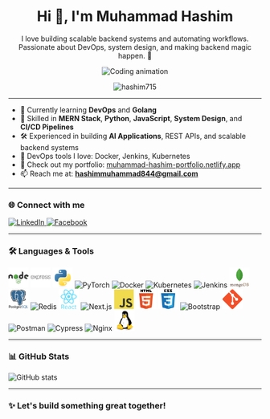 <h1 align="center">Hi 👋, I'm Muhammad Hashim</h1>
<p align="center">I love building scalable backend systems and automating workflows. Passionate about DevOps, system design, and making backend magic happen. 🚀</p>

<p align="center">
  <img src="https://cdn.dribbble.com/users/1162077/screenshots/3848914/programmer.gif" width="400" alt="Coding animation" />
</p>

<p align="center">
  <img src="https://komarev.com/ghpvc/?username=hashim715&label=Profile%20views&color=0e75b6&style=flat" alt="hashim715" />
</p>

---

- 🌱 Currently learning **DevOps** and **Golang**
- 🧠 Skilled in **MERN Stack**, **Python**, **JavaScript**, **System Design**, and **CI/CD Pipelines**
- 🛠️ Experienced in building **AI Applications**, REST APIs, and scalable backend systems
- 🐳 DevOps tools I love: Docker, Jenkins, Kubernetes
- 🔗 Check out my portfolio: [muhammad-hashim-portfolio.netlify.app](https://muhammad-hashim-portfolio.netlify.app/)
- 📫 Reach me at: **hashimmuhammad844@gmail.com**

---

### 🌐 Connect with me

<p align="left">
  <a href="https://linkedin.com/in/muhammad-hashim" target="_blank">
    <img src="https://raw.githubusercontent.com/rahuldkjain/github-profile-readme-generator/master/src/images/icons/Social/linked-in-alt.svg" alt="LinkedIn" width="40" height="40" />
  </a>
  <a href="https://fb.com/muhammadhashimshoro" target="_blank">
    <img src="https://raw.githubusercontent.com/rahuldkjain/github-profile-readme-generator/master/src/images/icons/Social/facebook.svg" alt="Facebook" width="40" height="40" />
  </a>
</p>

---

### 🛠️ Languages & Tools

<p align="left">
  <!-- Common backend & DevOps -->
  <img src="https://raw.githubusercontent.com/devicons/devicon/master/icons/nodejs/nodejs-original-wordmark.svg" alt="Node.js" width="40" height="40"/>
  <img src="https://raw.githubusercontent.com/devicons/devicon/master/icons/express/express-original-wordmark.svg" alt="Express.js" width="40" height="40"/>
  <img src="https://raw.githubusercontent.com/devicons/devicon/master/icons/python/python-original.svg" alt="Python" width="40" height="40"/>
  <img src="https://www.vectorlogo.zone/logos/pytorch/pytorch-icon.svg" alt="PyTorch" width="40" height="40"/>
  <img src="https://www.vectorlogo.zone/logos/docker/docker-icon.svg" alt="Docker" width="40" height="40"/>
  <img src="https://www.vectorlogo.zone/logos/kubernetes/kubernetes-icon.svg" alt="Kubernetes" width="40" height="40"/>
  <img src="https://www.vectorlogo.zone/logos/jenkins/jenkins-icon.svg" alt="Jenkins" width="40" height="40"/>
  <img src="https://raw.githubusercontent.com/devicons/devicon/master/icons/mongodb/mongodb-original-wordmark.svg" alt="MongoDB" width="40" height="40"/>
  <img src="https://raw.githubusercontent.com/devicons/devicon/master/icons/postgresql/postgresql-original-wordmark.svg" alt="PostgreSQL" width="40" height="40"/>
  <img src="https://www.vectorlogo.zone/logos/redis/redis-icon.svg" alt="Redis" width="40" height="40"/>

  <!-- Web dev -->
  <img src="https://raw.githubusercontent.com/devicons/devicon/master/icons/react/react-original-wordmark.svg" alt="React" width="40" height="40"/>
  <img src="https://cdn.worldvectorlogo.com/logos/nextjs-2.svg" alt="Next.js" width="40" height="40"/>
  <img src="https://raw.githubusercontent.com/devicons/devicon/master/icons/javascript/javascript-original.svg" alt="JavaScript" width="40" height="40"/>
  <img src="https://raw.githubusercontent.com/devicons/devicon/master/icons/html5/html5-original-wordmark.svg" alt="HTML5" width="40" height="40"/>
  <img src="https://raw.githubusercontent.com/devicons/devicon/master/icons/css3/css3-original-wordmark.svg" alt="CSS3" width="40" height="40"/>
  <img src="https://www.vectorlogo.zone/logos/bootstrap/bootstrap-icon.svg" alt="Bootstrap" width="40" height="40"/>

  <!-- Dev tools & testing -->
  <img src="https://raw.githubusercontent.com/devicons/devicon/master/icons/git/git-original.svg" alt="Git" width="40" height="40"/>
  <img src="https://www.vectorlogo.zone/logos/getpostman/getpostman-icon.svg" alt="Postman" width="40" height="40"/>
  <img src="https://www.vectorlogo.zone/logos/cypressio/cypressio-icon.svg" alt="Cypress" width="40" height="40"/>
  <img src="https://www.vectorlogo.zone/logos/nginx/nginx-icon.svg" alt="Nginx" width="40" height="40"/>
  <img src="https://raw.githubusercontent.com/devicons/devicon/master/icons/linux/linux-original.svg" alt="Linux" width="40" height="40"/>
</p>

---

### 📊 GitHub Stats

<p align="left">
  <img src="https://github-readme-stats.vercel.app/api?username=hashim715&show_icons=true&theme=radical" alt="GitHub stats"/>
</p>

---

### ✨ Let's build something great together!
